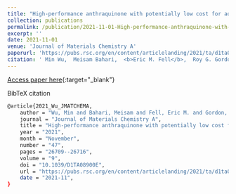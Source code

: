 ```yaml
---
title: "High-performance anthraquinone with potentially low cost for aqueous redox flow batteries"
collection: publications
permalink: /publication/2021-11-01-High-performance-anthraquinone-with-potentially-low-cost-for-aqueous-redox-flow-batteries
excerpt: ''
date: 2021-11-01
venue: 'Journal of Materials Chemistry A'
paperurl: 'https://pubs.rsc.org/en/content/articlelanding/2021/ta/d1ta08900e'
citation: ' Min Wu,  Meisam Bahari,  <b>Eric M. Fell</b>,  Roy G. Gordon,  Michael J. Aziz, &quot;High-performance anthraquinone with potentially low cost for aqueous redox flow batteries.&quot; Journal of Materials Chemistry A, 9, 26709&ndash;26716, (2021).'
---
```

[Access paper here](https://pubs.rsc.org/en/content/articlelanding/2021/ta/d1ta08900e){:target="_blank"}

BibTeX citation

```bash 
@article{2021_Wu_JMATCHEMA,
    author = "Wu, Min and Bahari, Meisam and Fell, Eric M. and Gordon, Roy G. and Aziz, Michael J.",
    journal = "Journal of Materials Chemistry A",
    title = "High-performance anthraquinone with potentially low cost for aqueous redox flow batteries",
    year = "2021",
    month = "November",
    number = "47",
    pages = "26709--26716",
    volume = "9",
    doi = "10.1039/D1TA08900E",
    url = "https://pubs.rsc.org/en/content/articlelanding/2021/ta/d1ta08900e",
    date = "2021-11",
}
```
